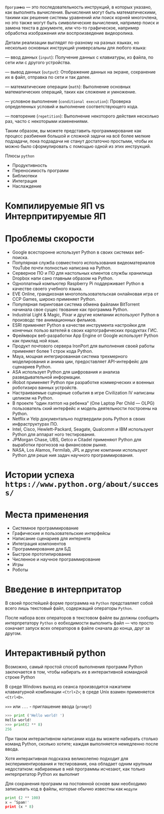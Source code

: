 `Программа` — это последовательность инструкций, в которых указано, как
выполнять вычисления. Вычисления могут быть математическими, такими
как решение системы уравнений или поиск корней многочлена, но это также
могут быть символические вычисления, например поиск и замена текста
в документе, или что-то графическое, например обработка изображения
или воспроизведение видеоролика.

Детали реализации выглядят по-разному на разных языках, но несколько
основных инструкций универсальны для любого языка:

— ввод данных (`input`): Получение данных с клавиатуры, из файла, по сети или с другого
устройства.

— вывод данных (`output`): Отображение данных на экране, сохранение их в файл, отправка
по сети и так далее.

— математические операции (`math`): Выполнение основных математических операций, таких как сложение
и умножение.

— условное выполнение (`conditional execution`): Проверка определенных условий и выполнение соответствующего
кода.

— повторение (`repetition`): Выполнение некоторого действия несколько раз, часто с некоторыми
изменениями.

Таким образом, вы можете представить программирование как
процесс разбиения большой и сложной задачи на всё более мелкие подзадачи, пока подзадачи не станут достаточно простыми, чтобы их можно было
сформулировать с помощью одной из этих инструкций.

Плюсы `python`
- Продуктивность
- Переносимость программ
- Библиотеки
- Интеграция
- Наслаждение

# Компилируемые ЯП vs Интерпритируемые ЯП
# Проблемы скорости

- Google всесторонне использует Python в своих системах веб-поиска.
- Популярная служба совместного использования видеоматериалов YouTube почти
полностью написана на Python.
- Серверное ПО и ПО для настольных клиентов службы хранилища Dropbox напи­
сано главным образом на Python.
- Одноплатный компьютер Raspberry Pi поддерживает Python в качестве своего
учебного языка.
- EVE Online, грандиозная многопользовательская онлайновая игра от ССР Games,
широко применяет Python.
- Популярная пиринговая система обмена файлами BitTorrent начинала свое сущес­
твование как программа Python.
- Industrial Light & Magic, Pixar и другие компании используют Python в производс­
тве анимационных фильмов.
- ESRI применяет Python в качестве инструмента настройки для конечных пользо­
вателей в своих картографических продуктах ГИС.
- Фреймворк веб-разработки Арр Engine от Google использует Python как приклад­
ной язык.
- Продукт почтового сервера IronPort для выполнения своей работы применяет
более 1 строк кода Python.
- Maya, мощная интегрированная система трехмерного моделирования и анима­
ции, предоставляет API-интерфейс для сценариев Python.
- ASA использует Python для шифрования и анализа разведывательной информации.
- iRobot применяет Python при разработке коммерческих и военных роботизиро­
ванных устройств.
- Настраиваемые сценарные события в игре Civilization IV написаны целиком на
Python.
- В проекте “один лэптоп на ребенка” (One Laptop Per Child — OLPG) пользователь­
ский интерфейс и модель деятельности построены на Python.
- Netflix и Yelp документально подтвердили роль Python в своих инфраструктурах
ПО.
- Intel, Cisco, Hewlett-Packard, Seagate, Qualcomm и IBM используют Python для аппарат­
ного тестирования.
- JPMorgan Chase, UBS, Getco и Citadel применяют Python для выработки прогнозов
на финансовом рынке.
- NASA, Los Alamos, Fermilab, JPL и другие компании используют Python для реше­
ния задач научного программирования.

# Истории успеха `https://www.python.org/about/success/`

# Места применения
- Системное программирование
- Графические и пользовательские интерфейсы
- Написание сценариев для интернета
- Интеграция компонентов
- Программирование для БД
- Быстрое прототипирование
- Численное и научное программирование
- Игры
- Роботы

# Введение в интерпритатор

В своей простейшей форме программа на `Python` представляет собой всего лишь тек­стовый файл, содержащий операторы `Python`.

После набора всех операторов в текстовом файле вы должны сообщить интерпре­татору `Python` о еобходимости выполнить файл — что просто означает запуск всех операторов в файле сначала до конца, друг за другом.

# Интерактивный python

Возможно, самый простой способ выполнения программ Python заключается в том, чтобы набирать их в интерактивной командной строке Python

В среде Windows выход из сеанса производится нажатием клавиатурной комбинации `<Ctrl+Z>`; в среде Unix взамен применяется `<Ctrl+D>`.

`>>>` или `...` - приглашение ввода (`prompt`)

```python
>>> print ('Hello world! ')
Hello world!
>>> print(2 ** 8)
256
```
При таком интерактивном написании кода вы можете набирать столько команд Python, сколько хотите; каждая выполняется немедленно после ввода.

Хотя интерактивная подсказка великолепно подходит для экспериментирования и тестирования, она обладает одним крупным недостатком: набираемые в ней про­граммы исчезают, как только интерпретатор Python их выполнит

Для сохранения программ на постоянной основе вам необходимо записывать код в файлы, которые обычно известны как `модули`

```python
print (2 ** 100)
х = ’Spam!'
print (х * 8)
```
